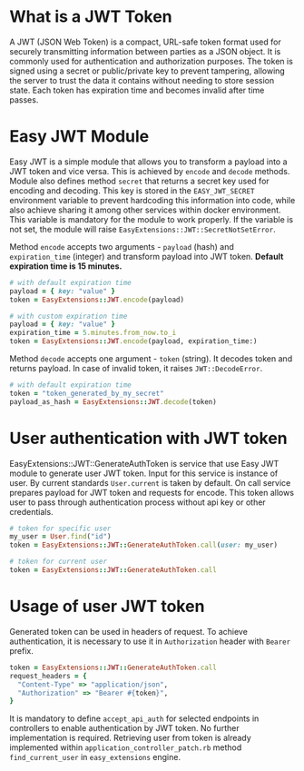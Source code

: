 # What is a JWT Token
A JWT (JSON Web Token) is a compact, URL-safe token format used for securely transmitting information between parties as a JSON object. 
It is commonly used for authentication and authorization purposes. The token is signed using a secret or public/private key to prevent tampering, 
allowing the server to trust the data it contains without needing to store session state. Each token has expiration time and becomes invalid after time passes.

# Easy JWT Module
Easy JWT is a simple module that allows you to transform a payload into a JWT token and vice versa. 
This is achieved by `encode` and `decode` methods. Module also defines method `secret` that returns a secret key used for encoding and decoding.
This key is stored in the `EASY_JWT_SECRET` environment variable to prevent hardcoding this information into code, 
while also achieve sharing it among other services within docker environment. This variable is mandatory for the module to work properly.
If the variable is not set, the module will raise `EasyExtensions::JWT::SecretNotSetError`.

Method `encode` accepts two arguments - `payload` (hash) and `expiration_time` (integer) and transform payload into JWT token. 
**Default expiration time is 15 minutes.**

```ruby title="usage of EasyExtensions::JWT.encode"
# with default expiration time
payload = { key: "value" }
token = EasyExtensions::JWT.encode(payload)

# with custom expiration time
payload = { key: "value" }
expiration_time = 5.minutes.from_now.to_i
token = EasyExtensions::JWT.encode(payload, expiration_time:)
```

Method `decode` accepts one argument - `token` (string). It decodes token and returns payload. In case of invalid token, it raises `JWT::DecodeError`.

```ruby title="usage of EasyExtensions::JWT.decode"
# with default expiration time
token = "token_generated_by_my_secret"
payload_as_hash = EasyExtensions::JWT.decode(token)
```

# User authentication with JWT token
EasyExtensions::JWT::GenerateAuthToken is service that use Easy JWT module to generate user JWT token. Input for this service is instance of user. By current standards `User.current` is taken by default. 
On call service prepares payload for JWT token and requests for encode. This token allows user to pass through authentication process without api key or other credentials. 

```ruby title="usage of EasyExtensions::JWT::GenerateAuthToken"
# token for specific user
my_user = User.find("id")
token = EasyExtensions::JWT::GenerateAuthToken.call(user: my_user)

# token for current user
token = EasyExtensions::JWT::GenerateAuthToken.call
```

# Usage of user JWT token
Generated token can be used in headers of request. To achieve authentication, it is necessary to use it in `Authorization` header with `Bearer` prefix.

```ruby title="usage of user JWT token"
token = EasyExtensions::JWT::GenerateAuthToken.call
request_headers = {
  "Content-Type" => "application/json",
  "Authorization" => "Bearer #{token}",
}
```

It is mandatory to define `accept_api_auth` for selected endpoints in controllers to enable authentication by JWT token. No further implementation is required.
Retrieving user from token is already implemented within `application_controller_patch.rb` method `find_current_user` in `easy_extensions` engine.
